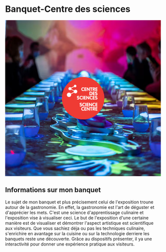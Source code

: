 # Banquet-Centre des sciences 
![photo](Centre_des_sciences/media/centre_des_sciences.png)
## Informations sur mon banquet  
Le sujet de mon banquet et plus précisement celui de l'exposition troune autour de la gastronomie.
En effet, la gastronomie est l'art de déguster et d'apprécier les mets. C'est une science d'apprentissage culinaire et l'exposition vise 
à visualiser ceci. Le but de l'exposition d'une certaine manière est de visualiser et démontrer l'aspect artistique est scientifique aux visiteurs.
Que vous sachiez déja ou pas les techniques culinaire, s'enrichire en avantage sur la cuisine ou sur la technologie derriere les banquets reste une
découverte. Grâce au dispositifs présenter, il ya une interactivité pour donner une expérience pratique aux visiteurs.



